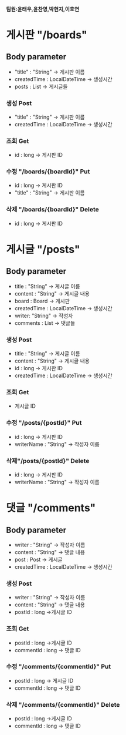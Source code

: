 #### 팀원:윤태우,윤찬영,박현지,이호연

# 게시판 "/boards"

## Body parameter

- "title" : "String" -> 게시판 이름
- createdTime : LocalDateTime -> 생성시간
- posts : List<Post> -> 게시글들

### 생성 Post

- "title" : "String" -> 게시판 이름
- createdTime : LocalDateTime -> 생성시간

### 조회 Get

- id : long -> 게시판 ID

### 수정 "/boards/{boardId}" Put

- id : long -> 게시판 ID
- "title" : "String" -> 게시판 이름

### 삭제 "/boards/{boardId}" Delete

- id : long -> 게시판 ID

# 게시글  "/posts"

## Body parameter

- title : "String" -> 게시글 이름
- content : "String" -> 게시글 내용
- board : Board -> 게시판
- createdTime : LocalDateTime -> 생성시간
- writer: "String" -> 작성자
- comments : List<comment> -> 댓글들

### 생성 Post

- title : "String" -> 게시글 이름
- content : "String" -> 게시글 내용
- id : long -> 게시판 ID
- createdTime : LocalDateTime -> 생성시간

### 조회 Get

- 게시글 ID

### 수정 "/posts/{postId}" Put

- id : long -> 게시판 ID
- writerName : "String" -> 작성자 이름

### 삭제"/posts/{postId}" Delete

- id : long -> 게시판 ID
- writerName : "String" -> 작성자 이름

# 댓글 "/comments"

## Body parameter

- writer : "String" -> 작성자 이름
- content : "String" -> 댓글 내용
- post : Post -> 게시글
- createdTime : LocalDateTime -> 생성시간

### 생성 Post

- writer : "String" -> 작성자 이름
- content : "String" -> 댓글 내용
- postId : long ->게시글 ID

### 조회 Get

- postId : long ->게시글 ID
- commentId : long -> 댓글 ID

### 수정 "/comments/{commentId}" Put

- postId : long -> 게시글 ID
- commentId : long -> 댓글 ID

### 삭제 "/comments/{commentId}" Delete

- postId : long ->게시글 ID
- commentId : long -> 댓글 ID